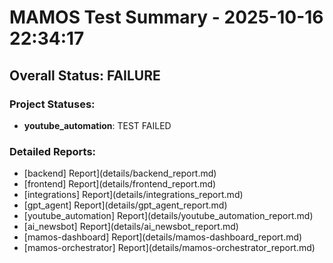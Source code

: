 # MAMOS Test Summary - 2025-10-16 22:34:17

## Overall Status: FAILURE

### Project Statuses:
- **youtube_automation**: TEST FAILED

### Detailed Reports:
- [backend] Report](details/backend_report.md)
- [frontend] Report](details/frontend_report.md)
- [integrations] Report](details/integrations_report.md)
- [gpt_agent] Report](details/gpt_agent_report.md)
- [youtube_automation] Report](details/youtube_automation_report.md)
- [ai_newsbot] Report](details/ai_newsbot_report.md)
- [mamos-dashboard] Report](details/mamos-dashboard_report.md)
- [mamos-orchestrator] Report](details/mamos-orchestrator_report.md)
